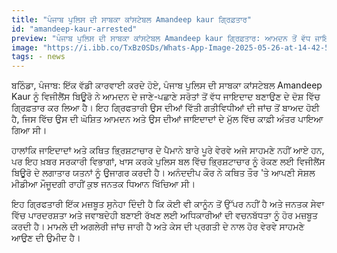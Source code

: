 ```yaml
---
title: "ਪੰਜਾਬ ਪੁਲਿਸ ਦੀ ਸਾਬਕਾ ਕਾਂਸਟੇਬਲ Amandeep kaur ਗ੍ਰਿਫ਼ਤਾਰ"
id: "amandeep-kaur-arrested"
preview: "ਪੰਜਾਬ ਪੁਲਿਸ ਦੀ ਸਾਬਕਾ ਕਾਂਸਟੇਬਲ Amandeep kaur ਗ੍ਰਿਫ਼ਤਾਰ: ਆਮਦਨ ਤੋਂ ਵੱਧ ਜਾਇਦਾਦ ਦਾ ਮਾਮਲਾ!"
image: "https://i.ibb.co/TxBz0SDs/Whats-App-Image-2025-05-26-at-14-42-59-92ab0402.jpg"
tags: - news
---
```

ਬਠਿੰਡਾ, ਪੰਜਾਬ: ਇੱਕ ਵੱਡੀ ਕਾਰਵਾਈ ਕਰਦੇ ਹੋਏ, ਪੰਜਾਬ ਪੁਲਿਸ ਦੀ ਸਾਬਕਾ ਕਾਂਸਟੇਬਲ Amandeep Kaur ਨੂੰ ਵਿਜੀਲੈਂਸ ਬਿਊਰੋ ਨੇ ਆਮਦਨ ਦੇ ਜਾਣੇ-ਪਛਾਣੇ ਸਰੋਤਾਂ ਤੋਂ ਵੱਧ ਜਾਇਦਾਦ ਬਣਾਉਣ ਦੇ ਦੋਸ਼ ਵਿੱਚ ਗ੍ਰਿਫ਼ਤਾਰ ਕਰ ਲਿਆ ਹੈ। ਇਹ ਗ੍ਰਿਫਤਾਰੀ ਉਸ ਦੀਆਂ ਵਿੱਤੀ ਗਤੀਵਿਧੀਆਂ ਦੀ ਜਾਂਚ ਤੋਂ ਬਾਅਦ ਹੋਈ ਹੈ, ਜਿਸ ਵਿੱਚ ਉਸ ਦੀ ਘੋਸ਼ਿਤ ਆਮਦਨ ਅਤੇ ਉਸ ਦੀਆਂ ਜਾਇਦਾਦਾਂ ਦੇ ਮੁੱਲ ਵਿੱਚ ਕਾਫ਼ੀ ਅੰਤਰ ਪਾਇਆ ਗਿਆ ਸੀ।

ਹਾਲਾਂਕਿ ਜਾਇਦਾਦਾਂ ਅਤੇ ਕਥਿਤ ਭ੍ਰਿਸ਼ਟਾਚਾਰ ਦੇ ਪੈਮਾਨੇ ਬਾਰੇ ਪੂਰੇ ਵੇਰਵੇ ਅਜੇ ਸਾਹਮਣੇ ਨਹੀਂ ਆਏ ਹਨ, ਪਰ ਇਹ ਖ਼ਬਰ ਸਰਕਾਰੀ ਵਿਭਾਗਾਂ, ਖਾਸ ਕਰਕੇ ਪੁਲਿਸ ਬਲ ਵਿੱਚ ਭ੍ਰਿਸ਼ਟਾਚਾਰ ਨੂੰ ਰੋਕਣ ਲਈ ਵਿਜੀਲੈਂਸ ਬਿਊਰੋ ਦੇ ਲਗਾਤਾਰ ਯਤਨਾਂ ਨੂੰ ਉਜਾਗਰ ਕਰਦੀ ਹੈ। ਅਨੰਦਦੀਪ ਕੌਰ ਨੇ ਕਥਿਤ ਤੌਰ 'ਤੇ ਆਪਣੀ ਸੋਸ਼ਲ ਮੀਡੀਆ ਮੌਜੂਦਗੀ ਰਾਹੀਂ ਕੁਝ ਜਨਤਕ ਧਿਆਨ ਖਿੱਚਿਆ ਸੀ।

ਇਹ ਗ੍ਰਿਫਤਾਰੀ ਇੱਕ ਮਜ਼ਬੂਤ ​​ਸੁਨੇਹਾ ਦਿੰਦੀ ਹੈ ਕਿ ਕੋਈ ਵੀ ਕਾਨੂੰਨ ਤੋਂ ਉੱਪਰ ਨਹੀਂ ਹੈ ਅਤੇ ਜਨਤਕ ਸੇਵਾ ਵਿੱਚ ਪਾਰਦਰਸ਼ਤਾ ਅਤੇ ਜਵਾਬਦੇਹੀ ਬਣਾਈ ਰੱਖਣ ਲਈ ਅਧਿਕਾਰੀਆਂ ਦੀ ਵਚਨਬੱਧਤਾ ਨੂੰ ਹੋਰ ਮਜ਼ਬੂਤ ​​ਕਰਦੀ ਹੈ। ਮਾਮਲੇ ਦੀ ਅਗਲੇਰੀ ਜਾਂਚ ਜਾਰੀ ਹੈ ਅਤੇ ਕੇਸ ਦੀ ਪ੍ਰਗਤੀ ਦੇ ਨਾਲ ਹੋਰ ਵੇਰਵੇ ਸਾਹਮਣੇ ਆਉਣ ਦੀ ਉਮੀਦ ਹੈ।
